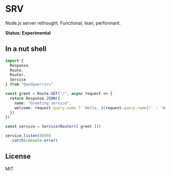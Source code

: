 # SRV

Node.js server rethought. Functional, lean, performant.

**Status: Experimental**

## In a nut shell

```ts
import {
  Response,
  Route,
  Router,
  Service
} from "@andywer/srv"

const greet = Route.GET("/", async request => {
  return Response.JSON({
    name: "Greeting service",
    welcome: request.query.name ? `Hello, ${request.query.name}!` : `Hi there!`
  })
})

const service = Service(Router([ greet ]))

service.listen(8080)
  .catch(console.error)
```

## License

MIT

